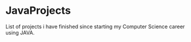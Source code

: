 JavaProjects
============

List of projects i have finished since starting my Computer Science career using JAVA.
